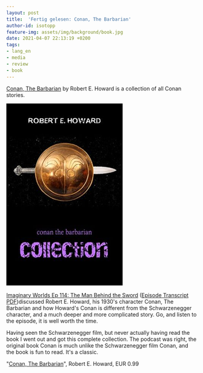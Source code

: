 ```yaml
---
layout: post
title:  'Fertig gelesen: Conan, The Barbarian'
author-id: isotopp
feature-img: assets/img/background/book.jpg
date: 2021-04-07 22:13:19 +0200
tags:
- lang_en
- media
- review
- book
---
```

[Conan, The Barbarian](https://www.amazon.de/Conan-Barbarian-Complete-Collection-English-ebook/dp/B07HCD69LQ) by Robert E. Howard is a collection of all Conan stories.

[![](/uploads/2021/04/conan.jpg)](https://www.amazon.de/Conan-Barbarian-Complete-Collection-English-ebook/dp/B07HCD69LQ)

[Imaginary Worlds Ep 114: The Man Behind the Sword](https://www.imaginaryworldspodcast.org/episodes/the-man-behind-the-sword) ([Episode Transcript PDF](https://static1.squarespace.com/static/5f9f06c44dd1ed19b7080797/t/5faf52831c7089551ae9c739/1605325444029/The+Man+Behind+the+Sword+transcript.pdf))discussed Robert E. Howard, his 1930's character Conan, The Barbarian and how Howard's Conan is different from the Schwarzenegger character, and a much deeper and more complicated story. Go, and listen to the episode, it is well worth the time.

Having seen the Schwarzenegger film, but never actually having read the book I went out and got this complete collection. The podcast was right, the original book Conan is much unlike the Schwarzenegger film Conan, and the book is fun to read. It's a classic.

"[Conan, The Barbarian](https://www.amazon.de/Conan-Barbarian-Complete-Collection-English-ebook/dp/B07HCD69LQ)", Robert E. Howard, EUR 0.99
